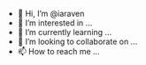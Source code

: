 - 👋 Hi, I’m @iaraven
- 👀 I’m interested in ...
- 🌱 I’m currently learning ...
- 💞️ I’m looking to collaborate on ...
- 📫 How to reach me ...

<!---
iaraven/iaraven is a ✨ special ✨ repository because its `README.md` (this file) appears on your GitHub profile.
You can click the Preview link to take a look at your changes.
--->

